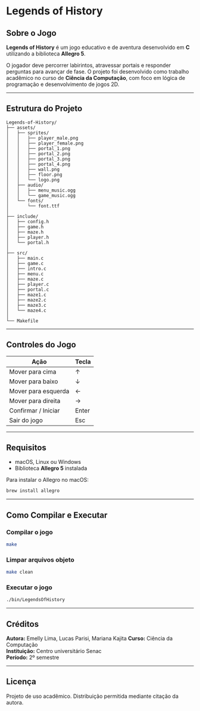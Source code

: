 # Legends of History

## Sobre o Jogo

**Legends of History** é um jogo educativo e de aventura desenvolvido em **C** utilizando a biblioteca **Allegro 5**.

O jogador deve percorrer labirintos, atravessar portais e responder perguntas para avançar de fase. O projeto foi desenvolvido como trabalho acadêmico no curso de **Ciência da Computação**, com foco em lógica de programação e desenvolvimento de jogos 2D.

---

## Estrutura do Projeto

```
Legends-of-History/
├── assets/
│   ├── sprites/
│   │   ├── player_male.png
│   │   ├── player_female.png
│   │   ├── portal_1.png
│   │   ├── portal_2.png
│   │   ├── portal_3.png
│   │   ├── portal_4.png
│   │   ├── wall.png
│   │   ├── floor.png
│   │   └── logo.png
│   ├── audio/
│   │   ├── menu_music.ogg
│   │   └── game_music.ogg
│   └── fonts/
│       └── font.ttf
│
├── include/
│   ├── config.h
│   ├── game.h
│   ├── maze.h
│   ├── player.h
│   └── portal.h
│
├── src/
│   ├── main.c
│   ├── game.c
│   ├── intro.c
│   ├── menu.c
│   ├── maze.c
│   ├── player.c
│   ├── portal.c
│   ├── maze1.c
│   ├── maze2.c
│   ├── maze3.c
│   └── maze4.c
│
└── Makefile
```

---

## Controles do Jogo

| Ação | Tecla |
|------|--------|
| Mover para cima | ↑ |
| Mover para baixo | ↓ |
| Mover para esquerda | ← |
| Mover para direita | → |
| Confirmar / Iniciar | Enter |
| Sair do jogo | Esc |

---

## Requisitos

- macOS, Linux ou Windows
- Biblioteca **Allegro 5** instalada

Para instalar o Allegro no macOS:

```bash
brew install allegro
```

---

## Como Compilar e Executar

### Compilar o jogo
```bash
make
```

### Limpar arquivos objeto
```bash
make clean
```

### Executar o jogo
```bash
./bin/LegendsOfHistory
```

---

## Créditos

**Autora:** Emelly Lima, Lucas Parisi, Mariana Kajita
**Curso:** Ciência da Computação  
**Instituição:** Centro universitário Senac  
**Período:** 2º semestre

---

## Licença

Projeto de uso acadêmico. Distribuição permitida mediante citação da autora.
